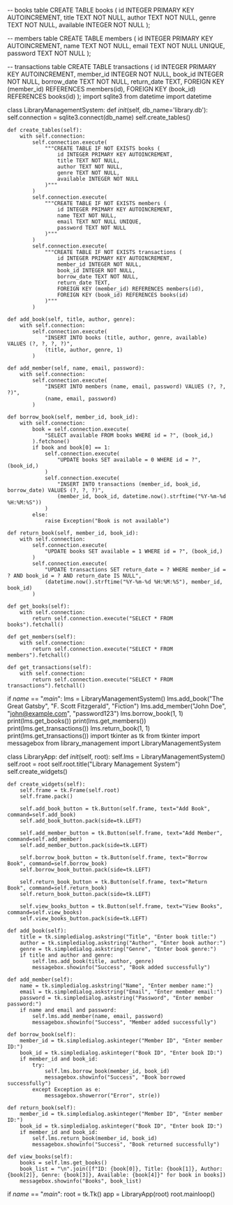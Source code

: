 -- books table
CREATE TABLE books (
    id INTEGER PRIMARY KEY AUTOINCREMENT,
    title TEXT NOT NULL,
    author TEXT NOT NULL,
    genre TEXT NOT NULL,
    available INTEGER NOT NULL
);

-- members table
CREATE TABLE members (
    id INTEGER PRIMARY KEY AUTOINCREMENT,
    name TEXT NOT NULL,
    email TEXT NOT NULL UNIQUE,
    password TEXT NOT NULL
);

-- transactions table
CREATE TABLE transactions (
    id INTEGER PRIMARY KEY AUTOINCREMENT,
    member_id INTEGER NOT NULL,
    book_id INTEGER NOT NULL,
    borrow_date TEXT NOT NULL,
    return_date TEXT,
    FOREIGN KEY (member_id) REFERENCES members(id),
    FOREIGN KEY (book_id) REFERENCES books(id)
);
import sqlite3
from datetime import datetime

class LibraryManagementSystem:
    def _init_(self, db_name='library.db'):
        self.connection = sqlite3.connect(db_name)
        self.create_tables()

    def create_tables(self):
        with self.connection:
            self.connection.execute(
                """CREATE TABLE IF NOT EXISTS books (
                    id INTEGER PRIMARY KEY AUTOINCREMENT,
                    title TEXT NOT NULL,
                    author TEXT NOT NULL,
                    genre TEXT NOT NULL,
                    available INTEGER NOT NULL
                )"""
            )
            self.connection.execute(
                """CREATE TABLE IF NOT EXISTS members (
                    id INTEGER PRIMARY KEY AUTOINCREMENT,
                    name TEXT NOT NULL,
                    email TEXT NOT NULL UNIQUE,
                    password TEXT NOT NULL
                )"""
            )
            self.connection.execute(
                """CREATE TABLE IF NOT EXISTS transactions (
                    id INTEGER PRIMARY KEY AUTOINCREMENT,
                    member_id INTEGER NOT NULL,
                    book_id INTEGER NOT NULL,
                    borrow_date TEXT NOT NULL,
                    return_date TEXT,
                    FOREIGN KEY (member_id) REFERENCES members(id),
                    FOREIGN KEY (book_id) REFERENCES books(id)
                )"""
            )

    def add_book(self, title, author, genre):
        with self.connection:
            self.connection.execute(
                "INSERT INTO books (title, author, genre, available) VALUES (?, ?, ?, ?)",
                (title, author, genre, 1)
            )

    def add_member(self, name, email, password):
        with self.connection:
            self.connection.execute(
                "INSERT INTO members (name, email, password) VALUES (?, ?, ?)",
                (name, email, password)
            )

    def borrow_book(self, member_id, book_id):
        with self.connection:
            book = self.connection.execute(
                "SELECT available FROM books WHERE id = ?", (book_id,)
            ).fetchone()
            if book and book[0] == 1:
                self.connection.execute(
                    "UPDATE books SET available = 0 WHERE id = ?", (book_id,)
                )
                self.connection.execute(
                    "INSERT INTO transactions (member_id, book_id, borrow_date) VALUES (?, ?, ?)",
                    (member_id, book_id, datetime.now().strftime("%Y-%m-%d %H:%M:%S"))
                )
            else:
                raise Exception("Book is not available")

    def return_book(self, member_id, book_id):
        with self.connection:
            self.connection.execute(
                "UPDATE books SET available = 1 WHERE id = ?", (book_id,)
            )
            self.connection.execute(
                "UPDATE transactions SET return_date = ? WHERE member_id = ? AND book_id = ? AND return_date IS NULL",
                (datetime.now().strftime("%Y-%m-%d %H:%M:%S"), member_id, book_id)
            )

    def get_books(self):
        with self.connection:
            return self.connection.execute("SELECT * FROM books").fetchall()

    def get_members(self):
        with self.connection:
            return self.connection.execute("SELECT * FROM members").fetchall()

    def get_transactions(self):
        with self.connection:
            return self.connection.execute("SELECT * FROM transactions").fetchall()

if _name_ == "_main_":
    lms = LibraryManagementSystem()
    lms.add_book("The Great Gatsby", "F. Scott Fitzgerald", "Fiction")
    lms.add_member("John Doe", "john@example.com", "password123")
    lms.borrow_book(1, 1)
    print(lms.get_books())
    print(lms.get_members())
    print(lms.get_transactions())
    lms.return_book(1, 1)
    print(lms.get_transactions())
import tkinter as tk
from tkinter import messagebox
from library_management import LibraryManagementSystem

class LibraryApp:
    def _init_(self, root):
        self.lms = LibraryManagementSystem()
        self.root = root
        self.root.title("Library Management System")
        self.create_widgets()

    def create_widgets(self):
        self.frame = tk.Frame(self.root)
        self.frame.pack()

        self.add_book_button = tk.Button(self.frame, text="Add Book", command=self.add_book)
        self.add_book_button.pack(side=tk.LEFT)

        self.add_member_button = tk.Button(self.frame, text="Add Member", command=self.add_member)
        self.add_member_button.pack(side=tk.LEFT)

        self.borrow_book_button = tk.Button(self.frame, text="Borrow Book", command=self.borrow_book)
        self.borrow_book_button.pack(side=tk.LEFT)

        self.return_book_button = tk.Button(self.frame, text="Return Book", command=self.return_book)
        self.return_book_button.pack(side=tk.LEFT)

        self.view_books_button = tk.Button(self.frame, text="View Books", command=self.view_books)
        self.view_books_button.pack(side=tk.LEFT)

    def add_book(self):
        title = tk.simpledialog.askstring("Title", "Enter book title:")
        author = tk.simpledialog.askstring("Author", "Enter book author:")
        genre = tk.simpledialog.askstring("Genre", "Enter book genre:")
        if title and author and genre:
            self.lms.add_book(title, author, genre)
            messagebox.showinfo("Success", "Book added successfully")

    def add_member(self):
        name = tk.simpledialog.askstring("Name", "Enter member name:")
        email = tk.simpledialog.askstring("Email", "Enter member email:")
        password = tk.simpledialog.askstring("Password", "Enter member password:")
        if name and email and password:
            self.lms.add_member(name, email, password)
            messagebox.showinfo("Success", "Member added successfully")

    def borrow_book(self):
        member_id = tk.simpledialog.askinteger("Member ID", "Enter member ID:")
        book_id = tk.simpledialog.askinteger("Book ID", "Enter book ID:")
        if member_id and book_id:
            try:
                self.lms.borrow_book(member_id, book_id)
                messagebox.showinfo("Success", "Book borrowed successfully")
            except Exception as e:
                messagebox.showerror("Error", str(e))

    def return_book(self):
        member_id = tk.simpledialog.askinteger("Member ID", "Enter member ID:")
        book_id = tk.simpledialog.askinteger("Book ID", "Enter book ID:")
        if member_id and book_id:
            self.lms.return_book(member_id, book_id)
            messagebox.showinfo("Success", "Book returned successfully")

    def view_books(self):
        books = self.lms.get_books()
        book_list = "\n".join([f"ID: {book[0]}, Title: {book[1]}, Author: {book[2]}, Genre: {book[3]}, Available: {book[4]}" for book in books])
        messagebox.showinfo("Books", book_list)

if _name_ == "_main_":
    root = tk.Tk()
    app = LibraryApp(root)
    root.mainloop()
